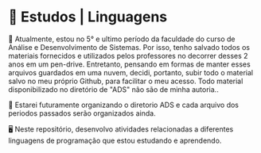 # 📌 **Estudos | Linguagens**


📃 Atualmente, estou no 5° e ultimo período da faculdade do curso de Análise e Desenvolvimento de Sistemas. Por isso, tenho salvado todos os materiais fornecidos e utilizados pelos professores no decorrer desses 2 anos em um pen-drive. Entretanto, pensando em formas de manter esses arquivos guardados em uma nuvem, decidi, portanto, subir todo o material salvo no meu próprio Github, para facilitar o meu acesso. Todo material disponibilizado no diretório de "ADS" não são de minha autoria..

📃 Estarei futuramente organizando o diretorio ADS e cada arquivo dos periodos passados serão organizados ainda. 

🖥️ Neste repositório, desenvolvo atividades relacionadas a diferentes linguagens de programação que estou estudando e aprendendo. 


